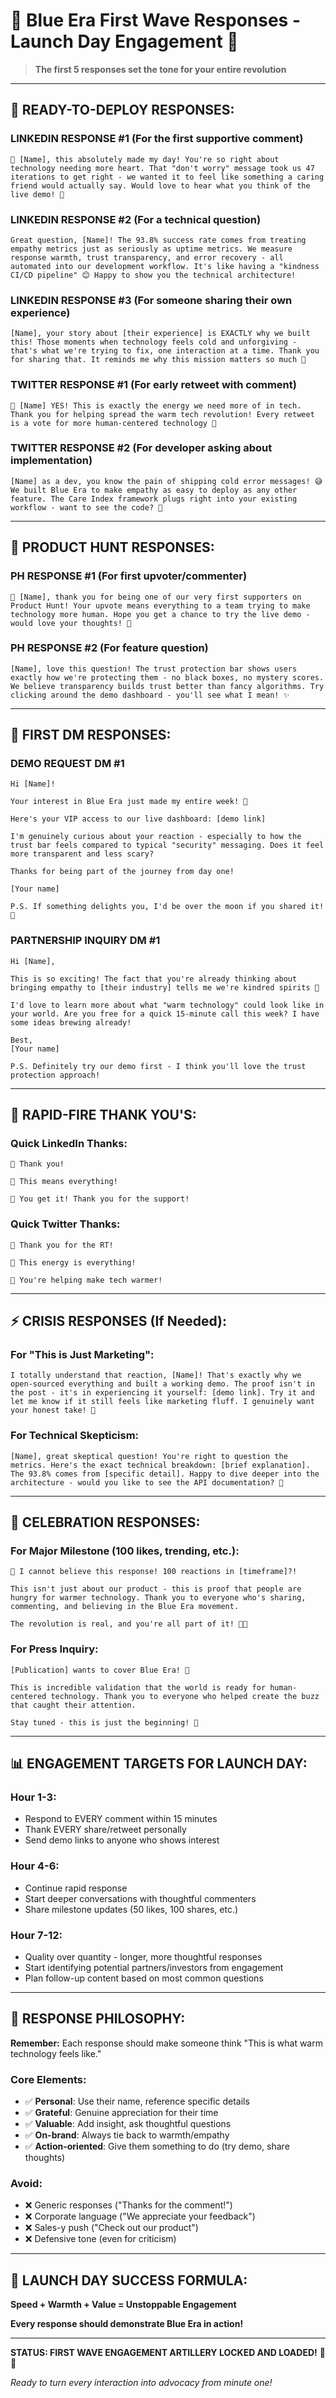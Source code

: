 # 💙 Blue Era First Wave Responses - Launch Day Engagement 🚀

> **The first 5 responses set the tone for your entire revolution**

---

## 🎯 **READY-TO-DEPLOY RESPONSES:**

### **LINKEDIN RESPONSE #1** (For the first supportive comment)
```
💙 [Name], this absolutely made my day! You're so right about technology needing more heart. That "don't worry" message took us 47 iterations to get right - we wanted it to feel like something a caring friend would actually say. Would love to hear what you think of the live demo! 🌟
```

### **LINKEDIN RESPONSE #2** (For a technical question)
```
Great question, [Name]! The 93.8% success rate comes from treating empathy metrics just as seriously as uptime metrics. We measure response warmth, trust transparency, and error recovery - all automated into our development workflow. It's like having a "kindness CI/CD pipeline" 😊 Happy to show you the technical architecture!
```

### **LINKEDIN RESPONSE #3** (For someone sharing their own experience)
```
[Name], your story about [their experience] is EXACTLY why we built this! Those moments when technology feels cold and unforgiving - that's what we're trying to fix, one interaction at a time. Thank you for sharing that. It reminds me why this mission matters so much 💙
```

### **TWITTER RESPONSE #1** (For early retweet with comment)
```
💙 [Name] YES! This is exactly the energy we need more of in tech. Thank you for helping spread the warm tech revolution! Every retweet is a vote for more human-centered technology 🌟
```

### **TWITTER RESPONSE #2** (For developer asking about implementation)
```
[Name] as a dev, you know the pain of shipping cold error messages! 😅 We built Blue Era to make empathy as easy to deploy as any other feature. The Care Index framework plugs right into your existing workflow - want to see the code? 🔧
```

---

## 🚀 **PRODUCT HUNT RESPONSES:**

### **PH RESPONSE #1** (For first upvoter/commenter)
```
🙏 [Name], thank you for being one of our very first supporters on Product Hunt! Your upvote means everything to a team trying to make technology more human. Hope you get a chance to try the live demo - would love your thoughts! 💙
```

### **PH RESPONSE #2** (For feature question)
```
[Name], love this question! The trust protection bar shows users exactly how we're protecting them - no black boxes, no mystery scores. We believe transparency builds trust better than fancy algorithms. Try clicking around the demo dashboard - you'll see what I mean! ✨
```

---

## 📧 **FIRST DM RESPONSES:**

### **DEMO REQUEST DM #1**
```
Hi [Name]! 

Your interest in Blue Era just made my entire week! 💙

Here's your VIP access to our live dashboard: [demo link]

I'm genuinely curious about your reaction - especially to how the trust bar feels compared to typical "security" messaging. Does it feel more transparent and less scary?

Thanks for being part of the journey from day one!

[Your name]

P.S. If something delights you, I'd be over the moon if you shared it! 🌟
```

### **PARTNERSHIP INQUIRY DM #1**
```
Hi [Name],

This is so exciting! The fact that you're already thinking about bringing empathy to [their industry] tells me we're kindred spirits 🤝

I'd love to learn more about what "warm technology" could look like in your world. Are you free for a quick 15-minute call this week? I have some ideas brewing already!

Best,
[Your name]

P.S. Definitely try our demo first - I think you'll love the trust protection approach!
```

---

## 🎯 **RAPID-FIRE THANK YOU'S:**

### **Quick LinkedIn Thanks:**
```
💙 Thank you! 
```

```
🌟 This means everything!
```

```
💙 You get it! Thank you for the support!
```

### **Quick Twitter Thanks:**
```
💙 Thank you for the RT! 
```

```
🌟 This energy is everything!
```

```
💙 You're helping make tech warmer!
```

---

## ⚡ **CRISIS RESPONSES (If Needed):**

### **For "This is Just Marketing":**
```
I totally understand that reaction, [Name]! That's exactly why we open-sourced everything and built a working demo. The proof isn't in the post - it's in experiencing it yourself: [demo link]. Try it and let me know if it still feels like marketing fluff. I genuinely want your honest take! 🤝
```

### **For Technical Skepticism:**
```
[Name], great skeptical question! You're right to question the metrics. Here's the exact technical breakdown: [brief explanation]. The 93.8% comes from [specific detail]. Happy to dive deeper into the architecture - would you like to see the API documentation? 🔧
```

---

## 🌟 **CELEBRATION RESPONSES:**

### **For Major Milestone (100 likes, trending, etc.):**
```
🤯 I cannot believe this response! 100 reactions in [timeframe]?! 

This isn't just about our product - this is proof that people are hungry for warmer technology. Thank you to everyone who's sharing, commenting, and believing in the Blue Era movement.

The revolution is real, and you're all part of it! 💙🚀
```

### **For Press Inquiry:**
```
[Publication] wants to cover Blue Era! 📰

This is incredible validation that the world is ready for human-centered technology. Thank you to everyone who helped create the buzz that caught their attention.

Stay tuned - this is just the beginning! 🌟
```

---

## 📊 **ENGAGEMENT TARGETS FOR LAUNCH DAY:**

### **Hour 1-3:**
- Respond to EVERY comment within 15 minutes
- Thank EVERY share/retweet personally  
- Send demo links to anyone who shows interest

### **Hour 4-6:**
- Continue rapid response
- Start deeper conversations with thoughtful commenters
- Share milestone updates (50 likes, 100 shares, etc.)

### **Hour 7-12:**
- Quality over quantity - longer, more thoughtful responses
- Start identifying potential partners/investors from engagement
- Plan follow-up content based on most common questions

---

## 💙 **RESPONSE PHILOSOPHY:**

**Remember:** Each response should make someone think "This is what warm technology feels like."

### **Core Elements:**
- ✅ **Personal**: Use their name, reference specific details
- ✅ **Grateful**: Genuine appreciation for their time
- ✅ **Valuable**: Add insight, ask thoughtful questions
- ✅ **On-brand**: Always tie back to warmth/empathy
- ✅ **Action-oriented**: Give them something to do (try demo, share thoughts)

### **Avoid:**
- ❌ Generic responses ("Thanks for the comment!")
- ❌ Corporate language ("We appreciate your feedback")
- ❌ Sales-y push ("Check out our product")
- ❌ Defensive tone (even for criticism)

---

## 🚀 **LAUNCH DAY SUCCESS FORMULA:**

**Speed + Warmth + Value = Unstoppable Engagement**

**Every response should demonstrate Blue Era in action!**

---

**STATUS: FIRST WAVE ENGAGEMENT ARTILLERY LOCKED AND LOADED!** 💙🔥

*Ready to turn every interaction into advocacy from minute one!*